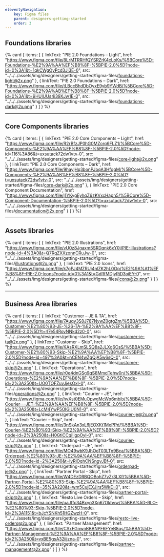 ```yaml
---
eleventyNavigation:
    key: Figma files
    parent: designers-getting-started
    order: 3
---
```

## Foundations libraries

{% card {
  items: [
        {
          linkText: "PIE 2.0 Foundations – Light",
          href: "https://www.figma.com/file/8LrMTRRHfQYSRZrK4cLoKs/%5BCore%5D-Foundations-%E2%9A%AA%EF%B8%8F-%5BPIE-2.0%5D?node-id=0%3A1&t=1qkCWgOyPcd3Ji3E-0",
          src: "../../../assets/img/designers/getting-started/figma-files/foundations-light@2x.png"
        },
        {
          linkText: "PIE 2.0 Foundations – Dark",
          href: "https://www.figma.com/file/tLBccBhdDbOyxE9yb9YWdB/%5BCore%5D-Foundations-%E2%9A%AB%EF%B8%8F-%5BPIE-2.0%5D?node-id=0%3A1&t=9HUIUUs4i39XJw1E-0",
          src: "../../../assets/img/designers/getting-started/figma-files/foundations-dark@2x.png"
        }
    ]
} %}

---

## Core Components libraries

{% card {
  items: [
        {
          linkText: "PIE 2.0 Core Components – Light",
          href: "https://www.figma.com/file/R2rBfzJP0hG0MZorq6FLZ1/%5BCore%5D-Components-%E2%9A%AA%EF%B8%8F-%5BPIE-2.0%5D?node-id=116%3A86&t=uxsutack72dw1vtv-0",
          src: "../../../assets/img/designers/getting-started/figma-files/core-light@2x.png"
        },
        {
          linkText: "PIE 2.0 Core Components – Dark",
          href: "https://www.figma.com/file/9hayjHq3bonPJbqA3HfogM/%5BCore%5D-Components-%E2%9A%AB%EF%B8%8F-%5BPIE-2.0%5D?t=uxsutack72dw1vtv-0",
          src: "../../../assets/img/designers/getting-started/figma-files/core-dark@2x.png"
        },
        {
          linkText: "PIE 2.0 Core Component Documentation",
          href: "https://www.figma.com/file/j1YKygEyhqZ6zKVxcHapn5/%5BCore%5D-Component-Documentation-%5BPIE-2.0%5D?t=uxsutack72dw1vtv-0",
          src: "../../../assets/img/designers/getting-started/figma-files/documentation@2x.png"
        }
    ]
} %}

---

## Assets libraries

{% card {
  items: [
        {
          linkText: "PIE 2.0 Illustrations",
          href: "https://www.figma.com/file/vU0z8Jgaxm5SRDqnk6xY0j/PIE-Illustrations?node-id=4%3A0&t=Q7RqZXXzonnCRuJw-0",
          src: "../../../assets/img/designers/getting-started/figma-files/illustrations@2x.png"
        },
        {
          linkText: "PIE 2.0 Icons",
          href: "https://www.figma.com/file/k7gPJ4MZRUj4nlZK2hL0Op/%E2%9A%A1%EF%B8%8F-PIE-2.0-Icons?node-id=0%3A1&t=GdRfMDjyRjD3oiEY-0",
          src: "../../../assets/img/designers/getting-started/figma-files/icons@2x.png"
        }
    ]
} %}

---

## Business Area libraries

{% card {
  items: [
        {
          linkText: "Customer – JE & TA",
          href: "https://www.figma.com/file/7Auqy3S8J787NywZ0gtgZm/%5BBA%5D-Customer-%E2%80%93-JE-%26-TA-%E2%9A%AA%EF%B8%8F-%5BPIE-2.0%5D?t=rl7e54RovNNkd2z0-0",
          src: "../../../assets/img/designers/getting-started/figma-files/customer-je-ta@2x.png"
        },
        {
          linkText: "Customer – Skip",
          href: "https://www.figma.com/file/KAsRXLmSLSQ8a2JLXg6OsS/%5BBA%5D-Customer-%E2%80%93-Skip-%E2%9A%AA%EF%B8%8F-%5BPIE-2.0%5D?node-id=497%3A0&t=nCEN4wZgQjA5w6sQ-0",
          src: "../../../assets/img/designers/getting-started/figma-files/customer-skip@2x.png"
        },
        {
          linkText: "Operations",
          href: "https://www.figma.com/file/r0e4dnGSg9qS8MmdTehw0n/%5BBA%5D-Operations-%E2%9A%AA%EF%B8%8F-%5BPIE-2.0%5D?node-id=2%3A250&t=UO0TOFZuvJjesOxI-0",
          src: "../../../assets/img/designers/getting-started/figma-files/operations@2x.png"
        },
        {
          linkText: "Courier – JE",
          href: "https://www.figma.com/file/hvXst0EMuOpwgMcWp6mbib/%5BBA%5D-Courier---JET-%E2%9A%AA%EF%B8%8F-%5BPIE-2.0%5D?node-id=2%3A250&t=LcM4YwP5OIGlU0N1-0",
          src: "../../../assets/img/designers/getting-started/figma-files/courier-je@2x.png"
        },
        {
          linkText: "Courier – Skip",
          href: "https://www.figma.com/file/3nSkAn3xL6jEOXKt1MePPd/%5BBA%5D-Courier-%E2%80%93-Skip-%E2%9A%AA%EF%B8%8F-%5BPIE-2.0%5D?node-id=2%3A250&t=H0GtiCCqiIlgpOyl-0",
          src: "../../../assets/img/designers/getting-started/figma-files/courier-skip@2x.png"
        },
        {
          linkText: "Orderpad – JE",
          href: "https://www.figma.com/file/MO49wbK9JhOoT03LTp9Bca/%5BBA%5D-Orderpad-%E2%80%93-JE-%E2%9A%AA%EF%B8%8F-%5BPIE-2.0%5D?node-id=2%3A250&t=lyRiOqhCNSngvJBf-0",
          src: "../../../assets/img/designers/getting-started/figma-files/orderpad-je@2x.png"
        },
        {
          linkText: "Partner Portal – Skip",
          href: "https://www.figma.com/file/W4DEzDRBQOBohZ7yZr3LXf/%5BBA%5D-Partner-Portal-%E2%80%93-Skip-%E2%9A%AA%EF%B8%8F-%5BPIE-2.0%5D?node-id=35%3A220&t=wm5CujEXJIrs5WkD-0",
          src: "../../../assets/img/designers/getting-started/figma-files/partner-portal-skip@2x.png"
        },
        {
          linkText: "Resto Live Orders – Skip",
          href: "https://www.figma.com/file/uaJffo34Bxyo3Xq67Okhvw/%5BBA%5D-RLO-%E2%80%93-Skip-%5BPIE-2.0%5D?node-id=2%3A1151&t=bJcYSNKh51HGZwzH-0",
          src: "../../../assets/img/designers/getting-started/figma-files/resto-live-orders@2x.png"
        },
        {
          linkText: "Partner Management",
          href: "https://www.figma.com/file/CSxFGnwnBBBNPF6FYeB8qs/%5BBA%5D-Partner-Management-%E2%9A%AA%EF%B8%8F-%5BPIE-2.0%5D?node-id=2%3A250&t=vxBE5gsA32iijzna-0",
          src: "../../../assets/img/designers/getting-started/figma-files/partner-management@2x.png"
        }
    ]
} %}
